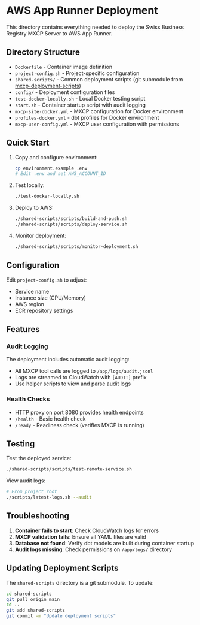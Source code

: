 # AWS App Runner Deployment

This directory contains everything needed to deploy the Swiss Business Registry MXCP Server to AWS App Runner.

## Directory Structure

- `Dockerfile` - Container image definition
- `project-config.sh` - Project-specific configuration
- `shared-scripts/` - Common deployment scripts (git submodule from [mxcp-deployment-scripts](https://github.com/raw-labs/mxcp-deployment-scripts))
- `config/` - Deployment configuration files
- `test-docker-locally.sh` - Local Docker testing script
- `start.sh` - Container startup script with audit logging
- `mxcp-site-docker.yml` - MXCP configuration for Docker environment
- `profiles-docker.yml` - dbt profiles for Docker environment
- `mxcp-user-config.yml` - MXCP user configuration with permissions

## Quick Start

1. Copy and configure environment:
   ```bash
   cp environment.example .env
   # Edit .env and set AWS_ACCOUNT_ID
   ```

2. Test locally:
   ```bash
   ./test-docker-locally.sh
   ```

3. Deploy to AWS:
   ```bash
   ./shared-scripts/scripts/build-and-push.sh
   ./shared-scripts/scripts/deploy-service.sh
   ```

4. Monitor deployment:
   ```bash
   ./shared-scripts/scripts/monitor-deployment.sh
   ```

## Configuration

Edit `project-config.sh` to adjust:
- Service name
- Instance size (CPU/Memory)
- AWS region
- ECR repository settings

## Features

### Audit Logging
The deployment includes automatic audit logging:
- All MXCP tool calls are logged to `/app/logs/audit.jsonl`
- Logs are streamed to CloudWatch with `[AUDIT]` prefix
- Use helper scripts to view and parse audit logs

### Health Checks
- HTTP proxy on port 8080 provides health endpoints
- `/health` - Basic health check
- `/ready` - Readiness check (verifies MXCP is running)

## Testing

Test the deployed service:
```bash
./shared-scripts/scripts/test-remote-service.sh
```

View audit logs:
```bash
# From project root
./scripts/latest-logs.sh --audit
```

## Troubleshooting

1. **Container fails to start**: Check CloudWatch logs for errors
2. **MXCP validation fails**: Ensure all YAML files are valid
3. **Database not found**: Verify dbt models are built during container startup
4. **Audit logs missing**: Check permissions on `/app/logs/` directory

## Updating Deployment Scripts

The `shared-scripts` directory is a git submodule. To update:
```bash
cd shared-scripts
git pull origin main
cd ..
git add shared-scripts
git commit -m "Update deployment scripts"
```